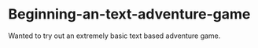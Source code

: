 # Beginning-an-text-adventure-game
Wanted to try out an extremely basic text based adventure game. 
